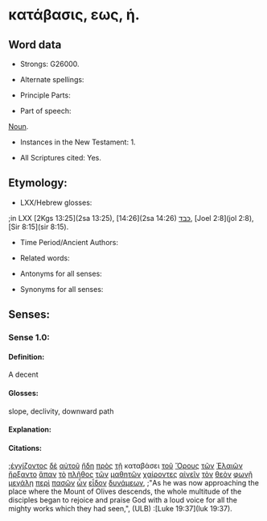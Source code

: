 # κατάβασις, εως, ἡ.

<!-- Status: S2=NeedsReview -->
<!-- Lexica used for edits: BDAG, FFM, LN, A-S -->

## Word data

* Strongs: G26000.


* Alternate spellings:

* Principle Parts: 

* Part of speech: 

[Noun](http://ugg.readthedocs.io/en/latest/noun.html).

* Instances in the New Testament: 1.

* All Scriptures cited: Yes.

## Etymology: 

* LXX/Hebrew glosses: 

;in LXX [2Kgs 13:25](2sa 13:25), [14:26](2sa 14:26) [כּבד](//en-uhal/H3513), [Joel 2:8](jol 2:8), [Sir 8:15](sir 8:15).

* Time Period/Ancient Authors: 

* Related words: 

* Antonyms for all senses:

* Synonyms for all senses: 

## Senses:

### Sense 1.0:

#### Definition: 

A decent

#### Glosses:

slope, declivity, downward path

#### Explanation:

#### Citations:

;[ἐγγίζοντος](../G14480/01.md) [δὲ](../G11610/01.md) [αὐτοῦ](../G08460/01.md) [ἤδη](../G22350/01.md) [πρὸς](../G43140/01.md) [τῇ](../G35880/01.md) καταβάσει [τοῦ](../G35880/01.md) [Ὄρους](../G37350/01.md) [τῶν](../G35880/01.md) [Ἐλαιῶν](../G16360/01.md) [ἤρξαντο](../G99999/01.md) [ἅπαν](../G05370/01.md) [τὸ](../G35880/01.md) [πλῆθος](../G41280/01.md) [τῶν](../G35880/01.md) [μαθητῶν](../G31010/01.md) [χαίροντες](../G54630/01.md) [αἰνεῖν](../G01340/01.md) [τὸν](../G35880/01.md) [θεὸν](../G23160/01.md) [φωνῇ](../G54560/01.md) [μεγάλῃ](../G31730/01.md) [περὶ](../G40120/01.md) [πασῶν](../G39560/01.md) [ὧν](../G37390/01.md) [εἶδον](../G37080/01.md) [δυνάμεων](../G14110/01.md), 
;"As he was now approaching the place where the Mount of Olives descends, the whole multitude of the disciples began to rejoice and praise God with a loud voice for all the mighty works which they had seen,",  (ULB)
:[Luke 19:37](luk 19:37).


